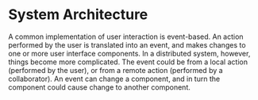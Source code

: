 # System Architecture

<!-- TODO: explain the react analogy -->

A common implementation of user interaction is event-based. An action performed by the user is translated into an event, and makes changes to one or more user interface components. In a distributed system, however, things become more complicated. The event could be from a local action (performed by the user), or from a remote action (performed by a collaborator). An event can change a component, and in turn the component could cause change to another component. 
